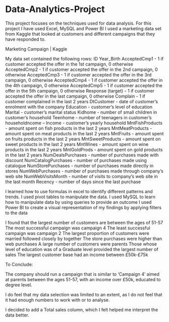 # Data-Analytics-Project

This project focuses on the techniques used for data analysis. 
For this project I have used Excel, MySQL and Power BI 
I used a marketing data set from Kaggle that looked at customers and different campaigns that they have responded to.

Marketing Campaign | Kaggle

My data set contained the following rows:
ID
Year_Birth
AcceptedCmp1 - 1 if customer accepted the offer in the 1st campaign, 0 otherwise
AcceptedCmp2 - 1 if customer accepted the offer in the 2nd campaign, 0 otherwise
AcceptedCmp3 - 1 if customer accepted the offer in the 3rd campaign, 0 otherwise
AcceptedCmp4 - 1 if customer accepted the offer in the 4th campaign, 0 otherwise
AcceptedCmp5 - 1 if customer accepted the offer in the 5th campaign, 0 otherwise
Response (target) - 1 if customer accepted the offer in the last campaign, 0 otherwise
Complain - 1 if customer complained in the last 2 years
DtCustomer - date of customer’s enrolment with the company
Education - customer’s level of education
Marital - customer’s marital status
Kidhome - number of small children in customer’s household
Teenhome - number of teenagers in customer’s householdncome – 
Income - customer’s yearly household
MntFishProducts - amount spent on fish products in the last 2 years
MntMeatProducts - amount spent on meat products in the last 2 years
MntFruits - amount spent on fruits products in the last 2 years
MntSweetProducts - amount spent on sweet products in the last 2 years
MntWines - amount spent on wine products in the last 2 years
MntGoldProds - amount spent on gold products in the last 2 years
NumDealsPurchases - number of purchases made with discount
NumCatalogPurchases - number of purchases made using catalogue
NumStorePurchases - number of purchases made directly in stores
NumWebPurchases - number of purchases made through company’s web site
NumWebVisitsMonth - number of visits to company’s web site in the last month
Recency - number of days since the last purchase

I learned how to use formulas in excel to identify different patterns and trends. I used pivot tables to manipulate the data.
I used MySQL to learn how to manipulate data by using queries to provide an outcome 
I used Power BI to create a visual representation of my findings by applying filters to the data 

I found that the largest number of customers are between the ages of 51-57 
The most successful campaign was campaign 4
The least successful campaign was campaign 2 
The largest proportion of customers were married followed closely by together 
The store purchases were higher than web purchases 
A large number of customers were parents 
Those whose level of education was of a Graduate level provided the largest number of sales 
The largest customer base had an income between £50k-£75k

To Conclude:

The company should run a campaign that is similar to ‘Campaign 4’ aimed at parents between the ages 51-57, with an income over £50k, educated to degree level.

I do feel that my data selection was limited to an extent, as I do not feel that it had enough numbers to work with or to analyse. 

I decided to add a Total sales column, which I felt helped me interpret the data better. 


